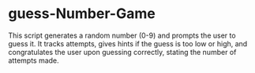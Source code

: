 # guess-Number-Game
This script generates a random number (0-9) and prompts the user to guess it. It tracks attempts, gives hints if the guess is too low or high, and congratulates the user upon guessing correctly, stating the number of attempts made.
